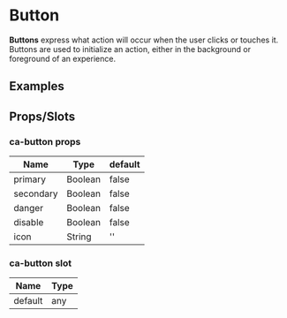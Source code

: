 
# Button

**Buttons** express what action will occur when the user clicks or touches it. Buttons are used to initialize an action, either in the background or foreground of an experience.
## Examples

<CodeSnippet codePenId="bjpOzN"></CodeSnippet>

## Props/Slots

### ca-button props

| Name | Type | default
| ------ | ----------- | ----|
| primary   | Boolean | false |
| secondary   | Boolean | false |
| danger   | Boolean | false |
| disable   | Boolean | false |
| icon   | String | '' |

### ca-button slot

| Name | Type |
| ------ | ----------- | 
| default   | any |
